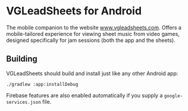 # VGLeadSheets for Android

The mobile companion to the website www.vgleadsheets.com. Offers a mobile-tailored experience for viewing sheet music from video games, designed specifically for jam sessions (both the app and the sheets).

## Building

VGLeadSheets should build and install just like any other Android app:

```./gradlew :app:installDebug```

Firebase features are also enabled automatically if you supply a `google-services.json` file.

